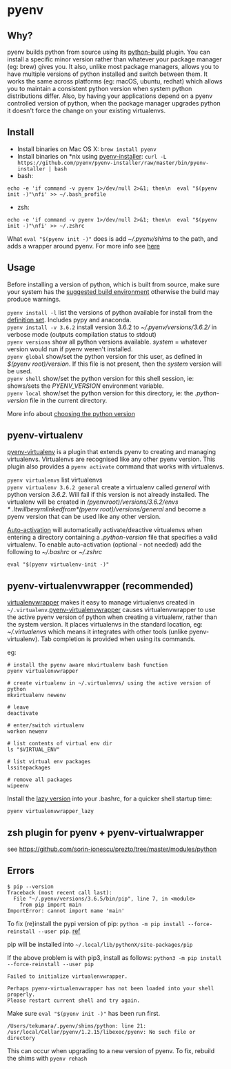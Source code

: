 # pyenv

## Why?

pyenv builds python from source using its [python-build](https://github.com/pyenv/pyenv/tree/master/plugins/python-build) plugin. You can install a specific minor version rather than whatever your package manager (eg: brew) gives you. It also, unlike most package managers, allows you to have multiple versions of python installed and switch between them. It works the same across platforms (eg: macOS, ubuntu, redhat) which allows you to maintain a consistent python version when system python distributions differ. Also, by having your applications depend on a pyenv controlled version of python, when the package manager upgrades python it doesn't force the change on your existing virtualenvs.

##  Install

* Install binaries on Mac OS X: ```brew install pyenv```
* Install binaries on *nix using [pyenv-installer](https://github.com/pyenv/pyenv-installer): ```curl -L https://github.com/pyenv/pyenv-installer/raw/master/bin/pyenv-installer | bash```
* bash: 
```
echo -e 'if command -v pyenv 1>/dev/null 2>&1; then\n  eval "$(pyenv init -)"\nfi' >> ~/.bash_profile
```
* zsh:
```
echo -e 'if command -v pyenv 1>/dev/null 2>&1; then\n  eval "$(pyenv init -)"\nfi' >> ~/.zshrc
```

What ```eval "$(pyenv init -)"``` does is add *~/.pyenv/shims* to the path, and adds a wrapper around pyenv. For more info see [here](https://github.com/pyenv/pyenv#advanced-configuration)

## Usage

Before installing a version of python, which is built from source, make sure your system has the [suggested build environment](https://github.com/pyenv/pyenv/wiki#suggested-build-environment) otherwise the build may produce warnings.

```pyenv install -l``` list the versions of python available for install from the [definition set](https://github.com/pyenv/pyenv/tree/master/plugins/python-build/share/python-build). Includes pypy and anaconda.  
```pyenv install -v 3.6.2``` install version 3.6.2 to *~/.pyenv/versions/3.6.2/* in verbose mode (outputs compilation status to stdout)  
```pyenv versions``` show all python versions available. *system* =  whatever version would run if pyenv weren't installed.  
```pyenv global``` show/set the python version for this user, as defined in *$(pyenv root)/version*. If this file is not present, then the *system* version will be used.  
```pyenv shell``` show/set the python version for this shell session, ie: shows/sets the *PYENV_VERSION* environment variable.  
```pyenv local``` show/set the python version for this directory, ie: the *.python-version* file in the current directory.

More info about [choosing the python version](https://github.com/pyenv/pyenv#choosing-the-python-version)

## pyenv-virtualenv

[pyenv-virtualenv](https://github.com/pyenv/pyenv-virtualenv) is a plugin that extends pyenv to creating and managing virtualenvs. Virtualenvs are recognised like any other pyenv version. This plugin also provides a ```pyenv activate``` command that works with virtualenvs.

```pyenv virtualenvs``` list virtualenvs  
```pyenv virtualenv 3.6.2 general``` create a virtualenv called *general* with python version *3.6.2*. Will fail if this version is not already installed. The virtualenv will be created in *$(pyenv root)/versions/3.6.2/envs*. It will be symlinked from *$(pyenv root)/versions/general* and become a pyenv version that can be used like any other version.  

[Auto-activation](https://github.com/pyenv/pyenv-virtualenv#activate-virtualenv) will automatically activate/deactive virtualenvs when entering a directory containing a *.python-version* file that specifies a valid virtualenv. To enable auto-activation (optional - not needed) add the following to *~/.bashrc* or *~/.zshrc*
```
eval "$(pyenv virtualenv-init -)"
```

## pyenv-virtualenvwrapper (recommended)

[virtualenvwrapper](https://virtualenvwrapper.readthedocs.io/en/latest/) makes it easy to manage virtualenvs created in `~/.virtualenv`.[pyenv-virtualenvwrapper](https://github.com/pyenv/pyenv-virtualenvwrapper) causes virtualenvwrapper to use the active pyenv version of python when creating a virtualenv, rather than the system version. It places virtualenvs in the standard location, eg: *~/.virtualenvs* which means it integrates with other tools (unlike pyenv-virtualenv). Tab completion is provided when using its commands.

eg:
```
# install the pyenv aware mkvirtualenv bash function
pyenv virtualenvwrapper

# create virtualenv in ~/.virtualenvs/ using the active version of python
mkvirtualenv newenv

# leave
deactivate

# enter/switch virtualenv
workon newenv

# list contents of virtual env dir 
ls "$VIRTUAL_ENV"

# list virtual env packages
lssitepackages

# remove all packages
wipeenv

```

Install the [lazy version](https://virtualenvwrapper.readthedocs.io/en/latest/install.html?highlight=lazy#lazy-loading) into your .bashrc, for a quicker shell startup time:
```
pyenv virtualenvwrapper_lazy
```

## zsh plugin for pyenv + pyenv-virtualwrapper

see https://github.com/sorin-ionescu/prezto/tree/master/modules/python

## Errors

```
$ pip --version
Traceback (most recent call last):
  File "~/.pyenv/versions/3.6.5/bin/pip", line 7, in <module>
    from pip import main
ImportError: cannot import name 'main'
```

To fix (re)install the pypi version of pip:  ```python -m pip install --force-reinstall --user pip```. [ref](https://github.com/pyenv/pyenv/issues/1141)

pip will be installed into ```~/.local/lib/pythonX/site-packages/pip```

If the above problem is with pip3, install as follows: ```python3 -m pip install --force-reinstall --user pip```


```
Failed to initialize virtualenvwrapper.

Perhaps pyenv-virtualenvwrapper has not been loaded into your shell properly.
Please restart current shell and try again.
```

Make sure `eval "$(pyenv init -)"` has been run first. 


```
/Users/tekumara/.pyenv/shims/python: line 21: /usr/local/Cellar/pyenv/1.2.15/libexec/pyenv: No such file or directory
```
This can occur when upgrading to a new version of pyenv. To fix, rebuild the shims with `pyenv rehash`